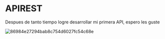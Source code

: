 # APIREST

Despues de tanto tiempo logre desarrollar mi primera API, espero les guste

![86984e27294bab8c754d6027fc54c68e](https://github.com/Clizco/APIDESDE0/assets/86128395/0272752a-554e-460d-9edb-d61bed85078c)
